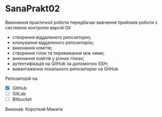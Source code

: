 # SanaPrakt02
Виконання практичної роботи передбачає вивчення прийомів роботи з системою контролю версій Git
+ створення віддаленого репозиторію;
+ клонування віддаленого репозиторію;
+ виконання комітів;
+ створення гілок та перемикання між ними;
+ виконання комітів у різних гілках;
+ аутентифікація на GitHub за допомогою SSH;
+ вивантаження локального репозиторію на GitHub

Репозиторій на
- [x] GitHub
- [ ] GitLab
- [ ] Bitbucket

Виконав: Короткий Микита
